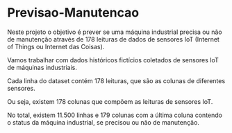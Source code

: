 # Previsao-Manutencao

Neste  projeto  o  objetivo  é  prever  se  uma  máquina  industrial  precisa  ou  não  de manutenção através de 178 leituras de dados de sensores IoT (Internet of Things ou Internet das Coisas).

Vamos trabalhar com dados históricos fictícios coletados de sensores IoT de máquinas industriais.

Cada linha do dataset contém 178 leituras, que são as colunas de diferentes sensores. 

Ou seja,  existem  178  colunas  que  compõem  as  leituras  de  sensores  IoT. 

No  total,  existem  11.500 linhas e 179 colunas com a última coluna contendo o status da máquina industrial, se precisou ou não de manutenção.
